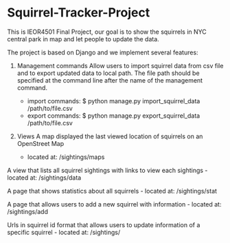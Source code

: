 # Squirrel-Tracker-Project
This is IEOR4501 Final Project, our goal is to show the squirrels in NYC central park in map and let people to update the data.

The project is based on Django and we implement several features:

1. Management commands 
Allow users to import squirrel data from csv file and to export updated data to local path.
The file path should be specified at the command line after the name of the management command. 
    
    - import commands: $ python manage.py import_squirrel_data /path/to/file.csv
    - export commands: $ python manage.py export_squirrel_data /path/to/file.csv
  
2. Views
A map displayed the last viewed location of squirrels on an OpenStreet Map 
    - located at: /sightings/maps 
    
A view that lists all squirrel sightings with links to view each sightings 
    - located at: /sightings/data
    
A page that shows statistics about all squirrels
    - located at: /sightings/stat 
    
A page that allows users to add a new squirrel with information
    - located at: /sightings/add
    
Urls in squirrel id format that allows users to update information of a specific squirrel
    - located at: /sightings/<specific squirrel id> 
    
    

